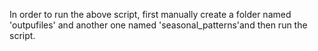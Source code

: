 In order to run the above script, first manually create a folder named 'outpufiles' and another one named 'seasonal_patterns'and then run the script.
